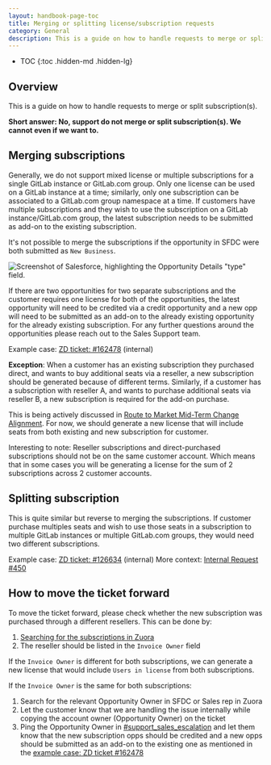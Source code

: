 ```yaml
---
layout: handbook-page-toc
title: Merging or splitting license/subscription requests
category: General
description: This is a guide on how to handle requests to merge or split licenses or subscription(s).
---
```


- TOC
{:toc .hidden-md .hidden-lg}

## Overview

This is a guide on how to handle requests to merge or split subscription(s).

**Short answer: No, support do not merge or split subscription(s). We cannot even if we want to.**

## Merging subscriptions

Generally, we do not support mixed license or multiple subscriptions for a single GitLab instance or GitLab.com group. Only one license can be used on a GitLab instance at a time; similarly, only one subscription can be associated to a GitLab.com group namespace at a time. If customers have multiple subscriptions and they wish to use the subscription on a GitLab instance/GitLab.com group, the latest subscription needs to be submitted as add-on to the existing subscription.

It's not possible to merge the subscriptions if the opportunity in SFDC were both submitted as `New Business`.

![Screenshot of Salesforce, highlighting the Opportunity Details "type" field.](/images/support/opportunity_type.png)

If there are two opportunities for two separate subscriptions and the customer requires one license for both of the opportunities, the latest opportunity will need to be credited via a credit opportunity and a new opp will need to be submitted as an add-on to the already existing opportunity for the already existing subscription. For any further questions around the opportunities please reach out to the Sales Support team.

Example case: [ZD ticket: #162478](https://gitlab.zendesk.com/agent/tickets/162478) (internal)

**Exception**: When a customer has an existing subscription they purchased direct, and wants to buy additional seats via a reseller, a new subscription should be generated because of different terms. Similarly, if a customer has a subscription with reseller A, and wants to purchase additional seats via reseller B, a new subscription is required for the add-on purchase.

This is being actively discussed in [Route to Market Mid-Term Change Alignment](https://gitlab.com/gitlab-com/Finance-Division/finance/-/issues/3334). For now, we should generate a new license that will include seats from both existing and new subscription for customer.

Interesting to note: Reseller subscriptions and direct-purchased subscriptions should not be on the same customer account. Which means that in some cases you will be generating a license for the sum of 2 subscriptions across 2 customer accounts.

## Splitting subscription

This is quite similar but reverse to merging the subscriptions. If customer purchase multiples seats and wish to use those seats in a subscription to multiple GitLab instances or multiple GitLab.com groups, they would need two different subscriptions.

Example case: [ZD ticket: #126634](https://gitlab.zendesk.com/agent/tickets/126634) (internal)
More context: [Internal Request #450](https://gitlab.com/gitlab-com/support/internal-requests/-/issues/450#note_192403894)

## How to move the ticket forward

To move the ticket forward, please check whether the new subscription was purchased through a different resellers. This can be done by:

1. [Searching for the subscriptions in Zuora](https://drive.google.com/file/d/1c7ChL7iCp9nYByBttX_RvWTrOxkVcDAn/view?t=2m09s)
1. The reseller should be listed in the `Invoice Owner` field

If the `Invoice Owner` is different for both subscriptions, we can generate a new license that would include `Users in license` from both subscriptions.

If the `Invoice Owner` is the same for both subscriptions:
1. Search for the relevant Opportunity Owner in SFDC or Sales rep in Zuora
1. Let the customer know that we are handling the issue internally while copying the account owner (Opportunity Owner) on the ticket
1. Ping the Opportunity Owner in [#support_sales_escalation](https://gitlab.slack.com/archives/C011JT165J5) and let them know that the new subscription opps should be credited and a new opps should be submitted as an add-on to the existing one as mentioned in the [example case: ZD ticket #162478](https://gitlab.zendesk.com/agent/tickets/162478)
